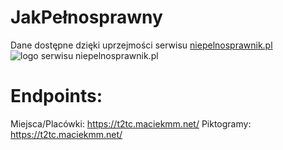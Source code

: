 JakPełnosprawny
===

Dane dostępne dzięki uprzejmości serwisu [niepelnosprawnik.pl](https://niepelnosprawnik.pl)
![logo serwisu niepelnosprawnik.pl](http://www.niepelnosprawnik.pl/img/logo.png)

Endpoints:
===

Miejsca/Placówki: https://t2tc.maciekmm.net/
Piktogramy: https://t2tc.maciekmm.net/